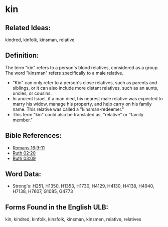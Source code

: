 # kin

## Related Ideas:

kindred, kinfolk, kinsman, relative

## Definition:

The term "kin" refers to a person's blood relatives, considered as a group. The word "kinsman" refers specifically to a male relative.

* "Kin" can only refer to a person's close relatives, such as parents and siblings, or it can also include more distant relatives, such as an aunts, uncles, or cousins.
* In ancient Israel, if a man died, his nearest male relative was expected to marry his widow, manage his property, and help carry on his family name. This relative was called a "kinsman-redeemer."
* This term "kin" could also be translated as, "relative" or "family member."

## Bible References:

* [Romans 16:9-11](rc://en/tn/help/rom/16/09)
* [Ruth 02:20](rc://en/tn/help/rut/02/20)
* [Ruth 03:09](rc://en/tn/help/rut/03/09)

## Word Data:

* Strong's: H251, H1350, H1353, H1730, H4129, H4130, H4138, H4940, H7138, H7607, G1085, G4773

## Forms Found in the English ULB:

kin, kindred, kinfolk, kinsfolk, kinsman, kinsmen, relative, relatives
